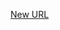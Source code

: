 



[New URL](../file-___home_harshil_Desktop_open-source_palisadoes_talawa_lib_views_demo_screens_organization_feed_demo/)


